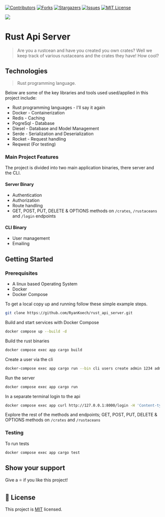 <!-- PROJECT SHIELDS -->
<!--
* I'm using markdown "reference style" links for readability.
* Reference links are enclosed in brackets [ ] instead of parentheses ( ).
* See the bottom of this document for the declaration of the reference variables
* for contributors-url, forks-url, etc. This is an optional, concise syntax you may use.
* https://www.markdownguide.org/basic-syntax/#reference-style-links
-->
[![Contributors][contributors-shield]][contributors-url]
[![Forks][forks-shield]][forks-url]
[![Stargazers][stars-shield]][stars-url]
[![Issues][issues-shield]][issues-url]
[![MIT License][license-shield]][license-url]

![](https://img.shields.io/badge/Personal_Project-blue)


# Rust Api Server

> Are you a rustcean and have you created you own crates? Well we keep track of various rustaceans and the crates they have! How cool?

## Technologies

> Rust programming language.

Below are some of the key libraries and tools used used/applied in this project include:

- Rust programming languages - I'll say it again
- Docker - Containerization
- Redis - Caching
- PogreSql - Database
- Diesel - Database and Model Management
- Serde - Serialization and Deserialization
- Rocket - Request handling
- Reqwest (For testing)

### Main Project Features
The project is divided into two main application binaries, there server and the CLI.

#### Server Binary

- Authentication
- Authorization
- Route handling
- GET, POST, PUT, DELETE & OPTIONS methods on `/crates`, `/rustaceans` and `/login` endpoints

#### CLI Binary

- User management
- Emailing

## Getting Started

### Prerequisites
- A linux based Operating System
- Docker
- Docker Compose

To get a local copy up and running follow these simple example steps.

```bash
git clone https://github.com/RyanKoech/rust_api_server.git
```
Build and start services with Docker Compose

```bash
docker compose up --build -d
```

Build the rust binaries
```bash
docker compose exec app cargo build  
```

Create a user via the cli
```bash
docker-compose exec app cargo run --bin cli users create admin 1234 admin
```

Run the server
```bash
docker compose exec app cargo run  

```

In a separate terminal login to the api
```bash
docker compose exec app curl http://127.0.0.1:8000/login -H 'Content-type: application/json' -H 'Accept: application/json'  -d '{"username": "admin", "password": "1234"}'

```

Explore the rest of the methods and endpoints; GET, POST, PUT, DELETE & OPTIONS methods on `/crates` and `/rustaceans`

### Testing

To run tests
```bash
docker compose exec app cargo test

```

## Show your support

Give a ⭐ if you like this project!

## 📝 License

This project is [MIT](./LICENCE) licensed.


<!-- MARKDOWN LINKS & IMAGES -->
<!-- https://www.markdownguide.org/basic-syntax/#reference-style-links -->
[contributors-shield]: https://img.shields.io/github/contributors/RyanKoech/rust_api_server.svg?style=for-the-badge
[contributors-url]: https://github.com/RyanKoech/rust_api_server/graphs/contributors
[forks-shield]: https://img.shields.io/github/forks/RyanKoech/rust_api_server.svg?style=for-the-badge
[forks-url]: https://github.com/RyanKoech/rust_api_server/network/members
[stars-shield]: https://img.shields.io/github/stars/RyanKoech/rust_api_server.svg?style=for-the-badge
[stars-url]: https://github.com/RyanKoech/rust_api_server/stargazers
[issues-shield]: https://img.shields.io/github/issues/RyanKoech/rust_api_server.svg?style=for-the-badge
[issues-url]: https://github.com/RyanKoech/rust_api_server/issues
[license-shield]: https://img.shields.io/github/license/RyanKoech/rust_api_server.svg?style=for-the-badge
[license-url]: https://github.com/RyanKoech/rust_api_server/blob/master/LICENCE
